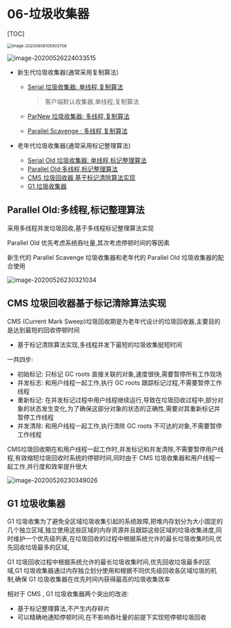 # 06-垃圾收集器

[TOC]

<img src="../../../assets/image-20200908105903706.png" alt="image-20200908105903706" style="zoom:67%;" />



![image-20200526224033515](../../../assets/image-20200526224033515.png)



- 新生代垃圾收集器(通常采用复制算法)
  - [Serial 垃圾收集器: 单线程,复制算法](010-新生代-Serial垃圾收集器.md) 

    > 客户端默认收集器,单线程;复制算法

  - [ParNew 垃圾收集器: 多线程,复制算法](020-新生代-ParNew垃圾收集器.md) 

  - [Parallel Scavenge : 多线程,复制算法](030-新生代-Parallel-Scanvenge垃圾收集器.md) 

- 老年代垃圾收集器(通常采用标记整理算法)

  - [Serial Old 垃圾收集器: 单线程,标记整理算法](050-老年代Serial-Old垃圾收集器.md) 
  - [Parallel Old:多线程,标记整理算法 ](060-老年代Parallel-Old垃圾收集器.md) 
  - [CMS 垃圾回收器 基于标记清除算法实现](040-老年代-CMS垃圾收集器.md) 
  - [G1 垃圾收集器 ](070-老年代-G1垃圾收集器.md) 

## Parallel Old:多线程,标记整理算法

采用多线程并发垃圾回收,基于多线程标记整理算法实现

Parallel Old 优先考虑系统吞吐量,其次考虑停顿时间的等因素

新生代的 Parallel Scavenge 垃圾收集器和老年代的 Parallel Old 垃圾收集器的配合使用

![image-20200526230321034](../../../assets/image-20200526230321034.png)

## CMS 垃圾回收器基于标记清除算法实现

CMS (Current Mark Sweep)垃圾回收期是为老年代设计的垃圾回收器,主要目的是达到最短的回收停顿时间

- 基于标记清除算法实现,多线程并发下最短的垃圾收集挺短时间

一共四步:

- 初始标记: 只标记 GC roots 直接关联的对象,速度很快,需要暂停所有工作现场
- 并发标志: 和用户线程一起工作,执行 GC roots 跟踪标记过程,不需要暂停工作线程
- 重新标记: 在并发标记过程中用户线程继续运行,导致在垃圾回收过程中,部分对象的状态发生变化,为了确保这部分对象的状态的正确性,需要对其重新标记并暂停工作线程
- 并发清除: 和用户线程一起工作,执行清除 GC roots 不可达的对象,不需要暂停工作线程

CMS垃圾回收期在和用户线程一起工作时,并发标记和并发清除,不需要暂停用户线程,有效缩短垃圾回收时系统的停顿时间,同时由于 CMS 垃圾收集器和用户线程一起工作,并行度和效率提升很大

![image-20200526230349026](../../../assets/image-20200526230349026.png)

## G1 垃圾收集器

G1 垃圾收集为了避免全区域垃圾收集引起的系统故障,把堆内存划分为大小固定的几个独立区域,独立使用这些区域的内存资源并且跟踪这些区域的垃圾收集进度,同时维护一个优先级列表,在垃圾回收的过程中根据系统允许的最长垃圾收集时间,优先回收垃圾最多的区域,

G1 垃圾回收过程中根据系统允许的最长垃圾收集时间,优先回收垃圾最多的区域,G1 垃圾收集器通过内存独立划分使用和根据不同优先级回收各区域垃圾的机制,确保 G1 垃圾收集器在优先时间内获得最高的垃圾收集效率

相对于 CMS , G1 垃圾收集器两个突出的改进:

- 基于标记整理算法,不产生内存碎片
- 可以精确地通知停顿时间,在不影响吞吐量的前提下实现短停顿垃圾回收
